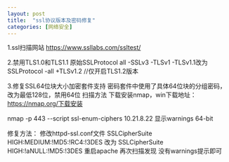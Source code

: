 ```yaml
---
layout: post
title:  "ssl协议版本及密码修复"
categories: [网络安全]
---
```


1.ssl扫描网站
https://www.ssllabs.com/ssltest/

2.禁用TLS1.0和TLS1.1
原始SSLProtocol all -SSLv3 -TLSv1 -TLSv1.1改为
SSLProtocol -all +TLSv1.2            //仅开启TLS1.2版本

3.修复SSL64位块大小加密套件支持
密码套件中使用了具体64位块的分组密码，改为最低128位，禁用64位
扫描方法
下载安装nmap，win下载地址：https://nmap.org/下载安装

nmap -p 443 --script ssl-enum-ciphers 10.21.8.22
显示warnings
64-bit

修复方法：
修改httpd-ssl.conf文件
SSLCipherSuite HIGH:MEDIUM:!MD5:!RC4:!3DES
改为
SSLCipherSuite HIGH:!aNULL:!MD5:!3DES
重启apache
再次扫描发现
没有warnings提示即可
